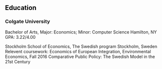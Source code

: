 
<h2 style="color:Black;">Education</h2>
<body> 
    <p>
        <h3 style ="font-style:bold">Colgate University</h3> Bachelor of Arts, Major: Economics; Minor: Computer Science Hamilton, NY 
        GPA: 3.22/4.00 
    </p>
    

</body>
Stockholm School of Economics, The Swedish program	Stockholm, Sweden
Relevent coursework: Economics of European Integration, Environmental Economics, 	Fall 2016
	                             Comparative Public Policy: The Swedish Model in the 21st Century
